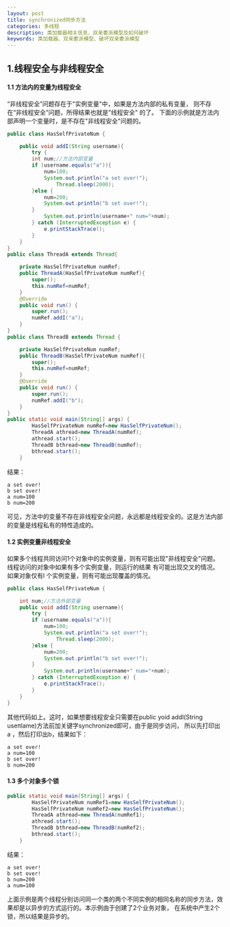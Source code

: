 ```yaml
---
layout: post
title: synchronized同步方法
categories: 多线程
description: 类加载器相关信息、双亲委派模型及如何破坏
keywords: 类加载器、双亲委派模型、破坏双亲委派模型
---
```

## 1.线程安全与非线程安全
#### 1.1 方法内的变量为线程安全
“非线程安全”问题存在于"实例变量"中，如果是方法内部的私有变量， 则不存在“非线程安全”问题，所得结果也就是"线程安全" 的了。
下面的示例就是方法内部声明一个变量时，是不存在"非线程安全"问题的。
``` java
public class HasSelfPrivateNum {

    public void addI(String username){
        try {
        int num;//方法内部变量
        if (username.equals("a")){
            num=100;
            System.out.println("a set over!");
                Thread.sleep(2000);
        }else {
            num=200;
            System.out.println("b set over!");
        }
            System.out.println(username+" num="+num);
        } catch (InterruptedException e) {
            e.printStackTrace();
        }
    }
}
public class ThreadA extends Thread{

    private HasSelfPrivateNum numRef;
    public ThreadA(HasSelfPrivateNum numRef){
        super();
        this.numRef=numRef;
    }
    @Override
    public void run() {
        super.run();
        numRef.addI("a");
    }
}
public class ThreadB extends Thread {

    private HasSelfPrivateNum numRef;
    public ThreadB(HasSelfPrivateNum numRef){
        super();
        this.numRef=numRef;
    }
    @Override
    public void run() {
        super.run();
        numRef.addI("b");
    }
}
public static void main(String[] args) {
        HasSelfPrivateNum numRef=new HasSelfPrivateNum();
        ThreadA athread=new ThreadA(numRef);
        athread.start();
        ThreadB bthread=new ThreadB(numRef);
        bthread.start();
    }
```
结果：
```
a set over!
b set over!
a num=100
b num=200
```
可见，方法中的变量不存在非线程安全问题，永远都是线程安全的。这是方法内部的变量是线程私有的特性造成的。
#### 1.2 实例变量非线程安全
如果多个线程共同访问1个对象中的实例变量，则有可能出现"非线程安全"问题。线程访问的对象中如果有多个实例变量，则运行的结果
有可能出现交叉的情况。如果对象仅有l 个实例变量，则有可能出现覆盖的情况。  
``` java
public class HasSelfPrivateNum {

    int num;//方法外部变量
    public void addI(String username){
        try {
        if (username.equals("a")){
            num=100;
            System.out.println("a set over!");
                Thread.sleep(2000);
        }else {
            num=200;
            System.out.println("b set over!");
        }
            System.out.println(username+" num="+num);
        } catch (InterruptedException e) {
            e.printStackTrace();
        }
    }
}
```
其他代码如上。这时，如果想要线程安全只需要在public yoid addl(String useπlame)方法前加关键字synchronized即可，由于是同步访问，
所以先打印出a ，然后打印出b，结果如下：  
```
a set over!
a num=100
b set over!
b num=200
```
#### 1.3 多个对象多个锁
``` java
public static void main(String[] args) {
        HasSelfPrivateNum numRef1=new HasSelfPrivateNum();
        HasSelfPrivateNum numRef2=new HasSelfPrivateNum();
        ThreadA athread=new ThreadA(numRef1);
        athread.start();
        ThreadB bthread=new ThreadB(numRef2);
        bthread.start();
    }
```
结果：  
```
a set over!
b set over!
b num=200
a num=100
```
上面示例是两个线程分别访问同一个类的两个不同实例的相同名称的同步方法，效果却是以异步的方式运行的。本示例由于创建了2个业务对象，
在系统中产生2个锁，所以结果是异步的。
